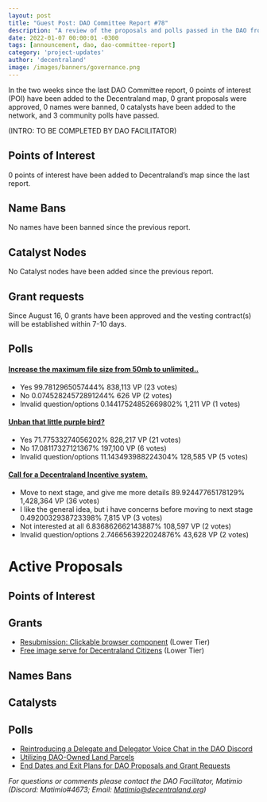 ```yaml
---
layout: post
title: "Guest Post: DAO Committee Report #78"
description: "A review of the proposals and polls passed in the DAO from August 16 through August 31".
date: 2022-01-07 00:00:01 -0300
tags: [announcement, dao, dao-committee-report]
category: 'project-updates'
author: 'decentraland'
image: /images/banners/governance.png
---
```


In the two weeks since the last DAO Committee report, 0 points of interest (POI) have been added to the Decentraland map, 0 grant proposals were approved, 0 names were banned, 0 catalysts have been added to the network, and 3 community polls have passed.

(INTRO: TO BE COMPLETED BY DAO FACILITATOR)

## Points of Interest
0 points of interest have been added to Decentraland’s map since the last report.


## Name Bans

No names have been banned since the previous report.

## Catalyst Nodes
No Catalyst nodes have been added since the previous report.


## Grant requests
Since August 16, 0 grants have been approved and the vesting contract(s) will be established within 7-10 days.


## Polls

#### [Increase the maximum file size from 50mb to unlimited..](https://governance.decentraland.org/proposal/?id=6c943385-a7f8-48ae-b794-68bceddc4914)

* Yes 99.7812965057444% 838,113 VP (23 votes)
* No 0.07452824572891244% 626 VP (2 votes)
* Invalid question/options 0.14417524852669802% 1,211 VP (1 votes)


#### [Unban that little purple bird?](https://governance.decentraland.org/proposal/?id=b98341ed-720c-4dd3-a9b5-081bfc8ae72b)

* Yes 71.77533274056202% 828,217 VP (21 votes)
* No 17.08117327121367% 197,100 VP (6 votes)
* Invalid question/options 11.143493988224304% 128,585 VP (5 votes)


#### [Call for a Decentraland Incentive system.](https://governance.decentraland.org/proposal/?id=94c679e5-5978-40e0-b1e3-b9cac17d8457)

* Move to next stage, and give me more details 89.92447765178129% 1,428,364 VP (36 votes)
* I like the general idea, but i have concerns before moving to next stage 0.4920032938723398% 7,815 VP (3 votes)
* Not interested at all 6.836862662143887% 108,597 VP (2 votes)
* Invalid question/options 2.7466563922024876% 43,628 VP (2 votes)



# Active Proposals

## Points of Interest


## Grants

* [Resubmission: Clickable browser component](https://governance.decentraland.org/proposal/?id=bb21401e-6a10-4ba0-b397-43b4664e8b03) (Lower Tier)
* [Free image serve for Decentraland Citizens](https://governance.decentraland.org/proposal/?id=1f0819fc-daab-4398-8a82-b9c2398da097) (Lower Tier)

## Names Bans


## Catalysts


## Polls

* [ Reintroducing a Delegate and Delegator Voice Chat in the DAO Discord](https://governance.decentraland.org/proposal/?id=47457dd7-b20c-4607-96f1-e1b78093fec6)
* [Utilizing DAO-Owned Land Parcels](https://governance.decentraland.org/proposal/?id=47f30b5e-cd74-417d-8d56-fb2a1ec5e77d)
* [End Dates and Exit Plans for DAO Proposals and Grant Requests](https://governance.decentraland.org/proposal/?id=d57dacd0-a59a-47c8-8d1d-910565203bd5)

*For questions or comments please contact the DAO Facilitator, Matimio (Discord: Matimio#4673; Email: [Matimio@decentraland.org](mailto:Matimio@decentraland.org))*